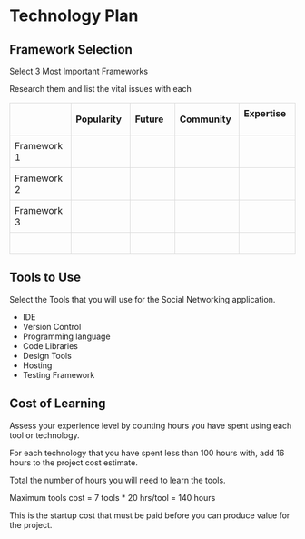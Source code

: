 # Technology Plan

## Framework Selection

Select 3 Most Important Frameworks

Research them and list the vital issues with each

<div><table style="border-collapse: collapse; min-width: 100%;"><colgroup><col style="width: 130px;"></col>
<col style="width: 130px;"></col><col style="width: 130px;"></col><col style="width: 130px;"></col>
<col style="width: 130px;"></col></colgroup><tbody><tr><td style="border: 1px solid rgb(219, 219, 219); width: 130px; padding: 8px;"><div><br/></div>
</td><td style="border: 1px solid rgb(219, 219, 219); width: 130px; padding: 8px;"><div><b>Popularity</b></div></td>
<td style="border: 1px solid rgb(219, 219, 219); width: 130px; padding: 8px;"><div><b>Future</b></div></td>
<td style="border: 1px solid rgb(219, 219, 219); width: 130px; padding: 8px;"><div><b>Community</b></div></td>
<td style="border: 1px solid rgb(219, 219, 219); width: 130px; padding: 8px;"><div><b>Expertise</b></div><div>
<br/></div></td></tr><tr><td style="border: 1px solid rgb(219, 219, 219); width: 130px; padding: 8px;">
<div>Framework 1</div></td><td style="border: 1px solid rgb(219, 219, 219); width: 130px; padding: 8px;"><div><br/></div></td>
<td style="border: 1px solid rgb(219, 219, 219); width: 130px; padding: 8px;"><div><br/></div></td>
<td style="border: 1px solid rgb(219, 219, 219); width: 130px; padding: 8px;"><div><br/></div></td>
<td style="border: 1px solid rgb(219, 219, 219); width: 130px; padding: 8px;"><div><br/></div></td>
</tr><tr><td style="border: 1px solid rgb(219, 219, 219); width: 130px; padding: 8px;"><div>Framework 2</div>
</td><td style="border: 1px solid rgb(219, 219, 219); width: 130px; padding: 8px;"><div><br/></div></td>
<td style="border: 1px solid rgb(219, 219, 219); width: 130px; padding: 8px;"><div><br/></div></td>
<td style="border: 1px solid rgb(219, 219, 219); width: 130px; padding: 8px;"><div><br/></div></td>
<td style="border: 1px solid rgb(219, 219, 219); width: 130px; padding: 8px;"><div><br/></div></td>
</tr><tr><td style="border: 1px solid rgb(219, 219, 219); width: 130px; padding: 8px;"><div>Framework 3</div>
</td><td style="border: 1px solid rgb(219, 219, 219); width: 130px; padding: 8px;"><div><br/></div></td>
<td style="border: 1px solid rgb(219, 219, 219); width: 130px; padding: 8px;"><div><br/></div></td>
<td style="border: 1px solid rgb(219, 219, 219); width: 130px; padding: 8px;"><div><br/></div></td>
<td style="border: 1px solid rgb(219, 219, 219); width: 130px; padding: 8px;"><div><br/></div></td>
</tr><tr><td style="border: 1px solid rgb(219, 219, 219); width: 130px; padding: 8px;"><div><br/></div>
</td><td style="border: 1px solid rgb(219, 219, 219); width: 130px; padding: 8px;"><div><br/></div></td>
<td style="border: 1px solid rgb(219, 219, 219); width: 130px; padding: 8px;"><div><br/></div></td>
<td style="border: 1px solid rgb(219, 219, 219); width: 130px; padding: 8px;"><div><br/></div></td>
<td style="border: 1px solid rgb(219, 219, 219); width: 130px; padding: 8px;"><div><br/></div></td></tr>
</tbody></table><div>

## Tools to Use

Select the Tools that you will use for the Social Networking application.

* IDE
* Version Control
* Programming language
* Code Libraries 
* Design Tools
* Hosting
* Testing Framework

## Cost of Learning

Assess your experience level by counting hours you have spent using each tool or technology.

For each technology that you have spent less than 100 hours with, add 16 hours to the project cost estimate.

Total the number of hours you will need to learn the tools. 

Maximum tools cost = 7 tools * 20 hrs/tool = 140 hours

This is the startup cost that must be paid before you can produce value for the project.
